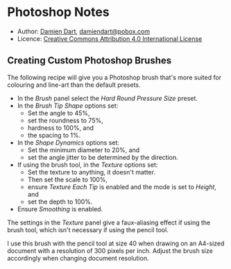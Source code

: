 Photoshop Notes
===============

  - Author: [Damien Dart][1], <damiendart@pobox.com>
  - Licence: [Creative Commons Attribution 4.0 International License][2]

[1]: <http://www.robotinaponcho.net>
[2]: <http://creativecommons.org/licenses/by/4.0/>


Creating Custom Photoshop Brushes
---------------------------------

The following recipe will give you a Photoshop brush that's more suited
for colouring and line-art than the default presets.  

  - In the _Brush_ panel select the _Hard Round Pressure Size_ preset.
  - In the _Brush Tip Shape_ options set:
    - Set the angle to 45%,
    - set the roundness to 75%,
    - hardness to 100%, and
    - the spacing to 1%.
  - In the _Shape Dynamics_ options set:
    - Set the minimum diameter to 20%, and
    - set the angle jitter to be determined by the direction.
  - If using the brush tool, in the _Texture_ options set:
    - Set the texture to anything, it doesn't matter.
    - Then set the scale to 100%,
    - ensure _Texture Each Tip_ is enabled and the mode is set to
      _Height_, and
    - set the depth to 100%.
  - Ensure _Smoothing_ is enabled.

The settings in the _Texture_ panel give a faux-aliasing effect if using
the brush tool, which isn't necessary if using the pencil tool.

I use this brush with the pencil tool at size 40 when drawing on an
A4-sized document with a resolution of 300 pixels per inch. Adjust the
brush size accordingly when changing document resolution.
